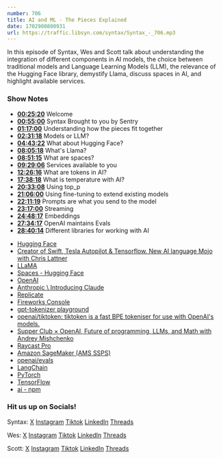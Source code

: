 ```yaml
---
number: 706
title: AI and ML - The Pieces Explained
date: 1702900800931
url: https://traffic.libsyn.com/syntax/Syntax_-_706.mp3
---
```


In this episode of Syntax, Wes and Scott talk about understanding the integration of different components in AI models, the choice between traditional models and Language Learning Models (LLM), the relevance of the Hugging Face library, demystify Llama, discuss spaces in AI, and highlight available services.

### Show Notes

* **[00:25:20](#t=00:25:20)** Welcome
* **[00:55:00](#t=00:55:00)** Syntax Brought to you by Sentry
* **[01:17:00](#t=01:17:00)** Understanding how the pieces fit together
* **[02:31:18](#t=02:31:18)** Models or LLM?
* **[04:43:22](#t=04:43:22)** What about Hugging Face?
* **[08:05:18](#t=08:05:18)** What's Llama?
* **[08:51:15](#t=08:51:15)** What are spaces?
* **[09:29:06](#t=09:29:06)** Services available to you
* **[12:26:16](#t=12:26:16)** What are tokens in AI?
* **[17:38:18](#t=17:38:18)** What is temperature with AI?
* **[20:33:08](#t=20:33:08)** Using top_p
* **[21:06:00](#t=21:06:00)** Using fine-tuning to extend existing models
* **[22:11:19](#t=22:11:19)** Prompts are what you send to the model
* **[23:17:00](#t=23:17:00)** Streaming
* **[24:48:17](#t=24:48:17)** Embeddings
* **[27:34:17](#t=27:34:17)** OpenAI maintains Evals
* **[28:40:14](#t=28:40:14)** Different libraries for working with AI

- [Hugging Face](https://huggingface.co/)
- [Creator of Swift, Tesla Autopilot & Tensorflow. New AI language Mojo with Chris Lattner](https://syntax.fm/show/679/creator-of-swift-tesla-autopilot-and-tensorflow-new-ai-language-mojo-with-chris-lattner)
- [LLaMA](https://research.facebook.com/publications/llama-open-and-efficient-foundation-language-models/)
- [Spaces - Hugging Face](https://huggingface.co/spaces)
- [OpenAI](https://openai.com/)
- [Anthropic \ Introducing Claude](https://www.anthropic.com/index/introducing-claude)
- [Replicate](https://replicate.com/)
- [Fireworks Console](https://app.fireworks.ai/)
- [gpt-tokenizer playground](https://gpt-tokenizer.dev/)
- [openai/tiktoken: tiktoken is a fast BPE tokeniser for use with OpenAI's models.](https://github.com/openai/tiktoken)
- [Supper Club × OpenAI, Future of programming, LLMs, and Math with Andrey Mishchenko](https://syntax.fm/show/625/supper-club-openai-future-of-programming-llms-and-math-with-andrey-mishchenko)
- [Raycast Pro](https://www.raycast.com/pro)
- [Amazon SageMaker (AMS SSPS)](https://docs.aws.amazon.com/managedservices/latest/userguide/sagemaker.html)
- [openai/evals](https://github.com/openai/evals)
- [LangChain](https://www.langchain.com/)
- [PyTorch](https://pytorch.org/)
- [TensorFlow](https://www.tensorflow.org/)
- [ai - npm](https://www.npmjs.com/package/ai)

### Hit us up on Socials!

Syntax: [X](https://twitter.com/syntaxfm) [Instagram](https://www.instagram.com/syntax_fm/) [Tiktok](https://www.tiktok.com/@syntaxfm) [LinkedIn](https://www.linkedin.com/company/96077407/admin/feed/posts/) [Threads](https://www.threads.net/@syntax_fm)

Wes: [X](https://twitter.com/wesbos) [Instagram](https://www.instagram.com/wesbos/) [Tiktok](https://www.tiktok.com/@wesbos) [LinkedIn](https://www.linkedin.com/in/wesbos/) [Threads](https://www.threads.net/@wesbos)

Scott: [X](https://twitter.com/stolinski) [Instagram](https://www.instagram.com/stolinski/) [Tiktok](https://www.tiktok.com/@stolinski) [LinkedIn](https://www.linkedin.com/in/stolinski/) [Threads](https://www.threads.net/@stolinski)